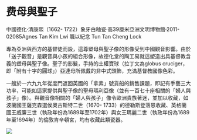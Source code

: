 # 费母與聖子  

中國德化·清康熙（1662- 1722）象牙白釉瓷·高39厘米亞洲文明博物館·2011- 02085Agnes Tan Kim Lwi 職以紀念 Tun Tan Cheng Lock  

專為亞洲與西方的基督徒而設，這尊塑母與聖子像的形像受到中國觀音影響。由於「送子觀音」是觀音與小孩的組合形像，故德化堂的陶工易就這塑造出具基督教含義的塑母與聖子像。聖子的影髮，手持的土權寶球（拉丁文為globus cruciger，即「附有十字的圓球」）亞連母所佩戴的非中式頭飾，充滿基督教國像色彩。  

一艘於一六九九年從度門返回英國的「拿素」號貨船的銷售課題，即記有手藝三大功率，可能如這家提供與聖子像的聖母瑪利亞像（並有一百七十座相關的「婦人與孩子」像）。與觀音像相關的「婦人與孩子」像令歐洲貴族著迷，並加以收藏，如波蘭國王薩克森選侯奧古斯特二世（1670- 1733）的德勒斯登落恩收藏、英格蘭國王威廉三世（執政年份為1689年至1702年）與女王瑪麗二世（執政年份為1689年至1694年）的倫敦肯辛頓宮，均有收藏此類瓷器。  

![](https://cdn-mineru.openxlab.org.cn/result/2025-07-27/26ec8c02-599c-4b79-9876-e092d6287e02/3e4892f0e84962f8266f43c3684dc835d3447c43cbb2507bde49eced23a4d5cd.jpg)
